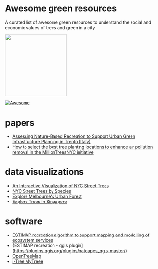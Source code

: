 # Awesome green resources

A curated list of awesome green resources to understand the social and economic values of trees and green in a city

<img src="https://raw.githubusercontent.com/greemta/awesome-green-resources/main/park3.svg" width="200px" />

[![Awesome](https://cdn.rawgit.com/sindresorhus/awesome/d7305f38d29fed78fa85652e3a63e154dd8e8829/media/badge.svg)](https://github.com/sindresorhus/awesome)

# papers
* [Assessing Nature-Based Recreation to Support Urban Green Infrastructure Planning in Trento (Italy)](https://www.researchgate.net/publication/327937807_Assessing_Nature-Based_Recreation_to_Support_Urban_Green_Infrastructure_Planning_in_Trento_Italy)
* [How to select the best tree planting locations to enhance air pollution removal in the MillionTreesNYC initiative](https://www.sciencedirect.com/science/article/pii/S0269749110005336?via%3Dihub#!)

# data visualizations
* [An Interactive Visualization of NYC Street Trees](https://www.cloudred.com/labprojects/nyctrees/)
* [NYC Street Trees by Species](http://www.jillhubley.com/project/nyctrees/)
* [Explore Melbourne's Urban Forest](http://melbourneurbanforestvisual.com.au/#mapexplore)
* [Explore Trees in Singapore](https://exploretrees.sg/)
# software
* [ESTIMAP recreation algorithm to support mapping and modelling of ecosystem services](https://grass.osgeo.org/grass78/manuals/addons/r.estimap.recreation.html)
* {ESTIMAP recreation - qgis plugin](https://plugins.qgis.org/plugins/natcapes_qgis-master/)
* [OpenTreeMap](https://www.opentreemap.org/)
* [i-Tree MyTreee](https://mytree.itreetools.org/#/)
